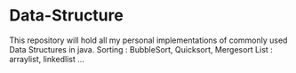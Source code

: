 # Data-Structure
This repository will hold all my personal implementations of commonly used Data Structures in java.
Sorting : BubbleSort, Quicksort, Mergesort
List : arraylist, linkedlist ...
